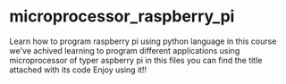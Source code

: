 # microprocessor_raspberry_pi
Learn how to program raspberry pi using python language 
in this course we've achived learning to program different applications using microprocessor of typer aspberry pi
in this files you can find the title attached with its code
Enjoy using it!!
